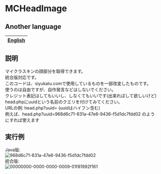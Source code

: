 # MCHeadImage
## Another language
| [English](https://github.com/siyukatu/MCHeadImage/blob/main/README_en.md) |
| ----- |
## 説明
マイクラスキンの顔部分を取得できます。<br>
統合版対応です。<br>
このコードは、siyukatu.comで使用しているものを一部改変したものです。<br>
使うのは自由ですが、自作発言などはしないでください。<br>
クレジット表記はしてもいいし、しなくてもいいです(出来ればして欲しいけど)<br>
head.phpにuuidという名前のクエリを付けてみてください。<br>
URLの例: head.php?uuid=<uuid> (uuidはハイフン含む)<br>
例えば、head.php?uuid=968d6c71-831a-47e6-9436-f5d1dc7fdd02 のようにすれば使えます
## 実行例
Java版:<br>
![968d6c71-831a-47e6-9436-f5d1dc7fdd02](https://cdn.siyukatu.com/heads/968d6c71-831a-47e6-9436-f5d1dc7fdd02.webp)<br>
統合版:<br>
![00000000-0000-0000-0009-01f81992f161](https://cdn.siyukatu.com/heads/00000000-0000-0000-0009-01f81992f161.webp)<br>
